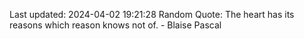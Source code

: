 Last updated: 2024-04-02 19:21:28
Random Quote: The heart has its reasons which reason knows not of. - Blaise Pascal
